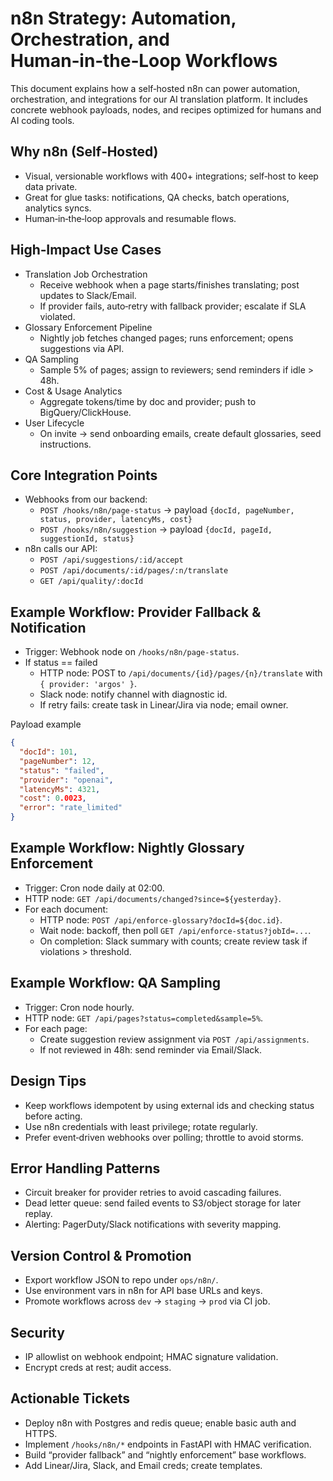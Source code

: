 # n8n Strategy: Automation, Orchestration, and Human‑in‑the‑Loop Workflows

This document explains how a self‑hosted n8n can power automation, orchestration, and integrations for our AI translation platform. It includes concrete webhook payloads, nodes, and recipes optimized for humans and AI coding tools.

## Why n8n (Self‑Hosted)
- Visual, versionable workflows with 400+ integrations; self‑host to keep data private.
- Great for glue tasks: notifications, QA checks, batch operations, analytics syncs.
- Human‑in‑the‑loop approvals and resumable flows.

## High‑Impact Use Cases
- Translation Job Orchestration
  - Receive webhook when a page starts/finishes translating; post updates to Slack/Email.
  - If provider fails, auto‑retry with fallback provider; escalate if SLA violated.
- Glossary Enforcement Pipeline
  - Nightly job fetches changed pages; runs enforcement; opens suggestions via API.
- QA Sampling
  - Sample 5% of pages; assign to reviewers; send reminders if idle > 48h.
- Cost & Usage Analytics
  - Aggregate tokens/time by doc and provider; push to BigQuery/ClickHouse.
- User Lifecycle
  - On invite → send onboarding emails, create default glossaries, seed instructions.

## Core Integration Points
- Webhooks from our backend:
  - `POST /hooks/n8n/page-status` → payload `{docId, pageNumber, status, provider, latencyMs, cost}`
  - `POST /hooks/n8n/suggestion` → payload `{docId, pageId, suggestionId, status}`
- n8n calls our API:
  - `POST /api/suggestions/:id/accept`
  - `POST /api/documents/:id/pages/:n/translate`
  - `GET /api/quality/:docId`

## Example Workflow: Provider Fallback & Notification
- Trigger: Webhook node on `/hooks/n8n/page-status`.
- If status == failed
  - HTTP node: POST to `/api/documents/{id}/pages/{n}/translate` with `{ provider: 'argos' }`.
  - Slack node: notify channel with diagnostic id.
  - If retry fails: create task in Linear/Jira via node; email owner.

Payload example
```json
{
  "docId": 101,
  "pageNumber": 12,
  "status": "failed",
  "provider": "openai",
  "latencyMs": 4321,
  "cost": 0.0023,
  "error": "rate_limited"
}
```

## Example Workflow: Nightly Glossary Enforcement
- Trigger: Cron node daily at 02:00.
- HTTP node: `GET /api/documents/changed?since=${yesterday}`.
- For each document:
  - HTTP node: `POST /api/enforce-glossary?docId=${doc.id}`.
  - Wait node: backoff, then poll `GET /api/enforce-status?jobId=...`.
  - On completion: Slack summary with counts; create review task if violations > threshold.

## Example Workflow: QA Sampling
- Trigger: Cron node hourly.
- HTTP node: `GET /api/pages?status=completed&sample=5%`.
- For each page:
  - Create suggestion review assignment via `POST /api/assignments`.
  - If not reviewed in 48h: send reminder via Email/Slack.

## Design Tips
- Keep workflows idempotent by using external ids and checking status before acting.
- Use n8n credentials with least privilege; rotate regularly.
- Prefer event‑driven webhooks over polling; throttle to avoid storms.

## Error Handling Patterns
- Circuit breaker for provider retries to avoid cascading failures.
- Dead letter queue: send failed events to S3/object storage for later replay.
- Alerting: PagerDuty/Slack notifications with severity mapping.

## Version Control & Promotion
- Export workflow JSON to repo under `ops/n8n/`.
- Use environment vars in n8n for API base URLs and keys.
- Promote workflows across `dev` → `staging` → `prod` via CI job.

## Security
- IP allowlist on webhook endpoint; HMAC signature validation.
- Encrypt creds at rest; audit access.

## Actionable Tickets
- Deploy n8n with Postgres and redis queue; enable basic auth and HTTPS.
- Implement `/hooks/n8n/*` endpoints in FastAPI with HMAC verification.
- Build “provider fallback” and “nightly enforcement” base workflows.
- Add Linear/Jira, Slack, and Email creds; create templates.

